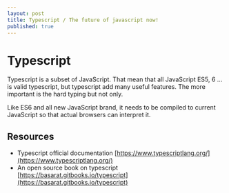 ```yaml
---
layout: post
title: Typescript / The future of javascript now!
published: true
---
```


# Typescript

Typescript is a subset of JavaScript. That mean that all JavaScript ES5, 6 ... is valid typescript, but typescript add many useful features. The more important is the hard typing but not only.

Like ES6 and all new JavaScript brand, it needs to be compiled to current JavaScript so that actual browsers can interpret it.

## Resources

* Typescript official documentation [https://www.typescriptlang.org/](https://www.typescriptlang.org/)
* An open source book on typescript [https://basarat.gitbooks.io/typescript](https://basarat.gitbooks.io/typescript) 

## 

